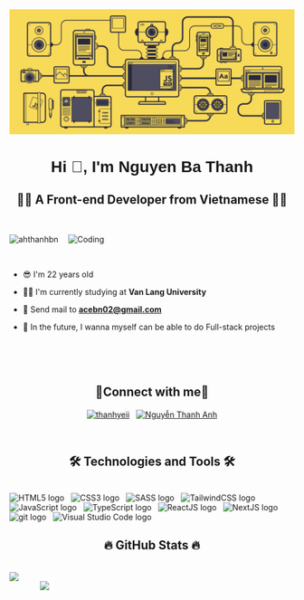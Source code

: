 <a href="#" target="_blank">
  <img src="svg/banner.gif" width="1200" alt="Click to see the source" />
</a>

<h1 align="center" style="font-family: 'Arial', sans-serif;" >Hi 👋, I'm Nguyen Ba Thanh</h1>
<h2 align="center">👨‍💻 A Front-end Developer from Vietnamese 👨‍💻</h2>
<br>
<div style="text-align: justify;">
<img align="right" alt="Coding" width="400" src="https://media.giphy.com/media/2IudUHdI075HL02Pkk/giphy.gif">
<p align="left"> <img width="150" src="https://komarev.com/ghpvc/?username=ahthanhbn&label=Profile%20views&color=0e75b6&style=flat" alt="ahthanhbn" /> </p>
<br>

- 😎 I'm 22 years old 

- 👨‍🎓 I'm currently studying at **Van Lang University**

- 📧 Send mail to **acebn02@gmail.com**

- 🎯 In the future, I wanna myself can be able to do Full-stack projects


</div>

<br>
<br>
<br>




<h2 align="center">🔗Connect with me🔗</h2>
<p align="center">
<a href="https://instagram.com/thanhyeii" target="blank"><img align="center" src="https://raw.githubusercontent.com/rahuldkjain/github-profile-readme-generator/master/src/images/icons/Social/instagram.svg" alt="thanhyeii" height="50" width="50" /></a>
&nbsp;
<a href="https://www.facebook.com/ng.thanhanh1509" target="blank"><img align="center" src="https://raw.githubusercontent.com/rahuldkjain/github-profile-readme-generator/master/src/images/icons/Social/facebook.svg" alt="Nguyễn Thanh Anh" height="50" width="50" /></a>
</p>
<br>

<h2 align="center">🛠 Technologies and Tools 🛠</h2>
<br>
<!-- https://simpleicons.org/ -->
<span><img src="https://img.shields.io/badge/HTML5-282C34?logo=html5&logoColor=E34F26" alt="HTML5 logo" title="HTML5" height="30" /></span>
&nbsp;
<span><img src="https://img.shields.io/badge/CSS3-282C34?logo=css3&logoColor=1572B6" alt="CSS3 logo" title="CSS3" height="30" /></span>
&nbsp;
<span><img src="https://img.shields.io/badge/Sass-282C34?logo=sass&logoColor=CC6699" alt="SASS logo" title="SASS" height="30" /></span>
&nbsp;
<span><img src="https://img.shields.io/badge/Tailwind%20CSS-282C34?logo=tailwind-css&logoColor=38B2AC" alt="TailwindCSS logo" title="TailwindCSS" height="30" /></span>
&nbsp;
<span><img src="https://img.shields.io/badge/JavaScript-282C34?logo=javascript&logoColor=F7DF1E" alt="JavaScript logo" title="JavaScript" height="30" /></span>
&nbsp;
<span><img src="https://img.shields.io/badge/TypeScript-282C34?logo=typescript&logoColor=3178C6" alt="TypeScript logo" title="TypeScript" height="30" /></span>
&nbsp;
<span><img src="https://img.shields.io/badge/ReactJS-282C34?logo=react&logoColor=61DAFB" alt="ReactJS logo" title="ReactJS" height="30" /></span>
&nbsp;
<span><img src="https://img.shields.io/badge/NextJS-282C34?logo=next.js&logoColor=fff" alt="NextJS logo" title="NextJS" height="30" /></span>
&nbsp;
<span><img src="https://img.shields.io/badge/git-282C34?logo=git&logoColor=F05032" alt="git logo" title="git" height="30" /></span>
&nbsp;
<span><img src="https://img.shields.io/badge/VS%20Code-282C34?logo=visual-studio-code&logoColor=007ACC" alt="Visual Studio Code logo" title="Visual Studio Code" height="30" /></span>
&nbsp;


<br>



<h2 align="center">🔥 GitHub Stats 🔥</h2>
<!-- https://github.com/anuraghazra/github-readme-stats -->
<br>
<div align=center>
  <a href="#" title="ahthanhbn">
    <img width="460" align="left" src="https://github-readme-stats.vercel.app/api/top-langs/?username=ahthanhbn&hide=c%23,powershell,Mathematica,Ruby,Objective-C,Objective-C%2b%2b,Cuda&title_color=61dafb&text_color=ffffff&icon_color=61dafb&bg_color=20232a&langs_count=8&layout=compact&border_color=61dafb&hide_border=true" />
  </a>
  <a href="#" title="ahthanhbn">
    <img align="right" width="450" src="https://github-readme-stats.vercel.app/api?username=ahthanhbn&show_icons=true&theme=react&border_color=61dafb&hide_border=true" />
  </a>
</div>

<br>

<!--https://rahuldkjain.github.io/gh-profile-readme-generator/-->
<!--&locale=en&layout=compact-->
